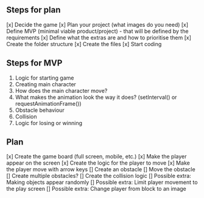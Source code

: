 ## Steps for plan

[x] Decide the game
[x] Plan your project (what images do you need)
[x] Define MVP (minimal viable product/project) - that will be defined by the requirements
[x] Define what the extras are and how to prioritise them
[x] Create the folder structure
[x] Create the files
[x] Start coding

## Steps for MVP

1. Logic for starting game
2. Creating main character
3. How does the main character move?
4. What makes the animation look the way it does? (setInterval() or requestAnimationFrame())
5. Obstacle behaviour
6. Collision
7. Logic for losing or winning

## Plan

[x] Create the game board (full screen, mobile, etc.)
[x] Make the player appear on the screen
[x] Create the logic for the player to move
[x] Make the player move with arrow keys
[] Create an obstacle
[] Move the obstacle
[] Create multiple obstacles?
[] Create the collision logic
[] Possible extra: Making objects appear randomly
[] Possible extra: Limit player movement to the play screen
[] Possible extra: Change player from block to an image